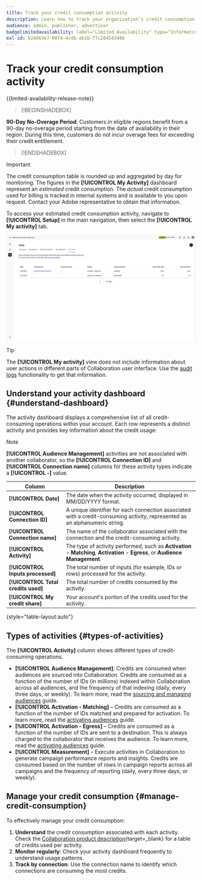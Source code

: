 ```yaml
---
title: Track your credit consumption activity
description: Learn how to track your organization's credit consumption activity in Real-Time CDP Collaboration.
audience: admin, publisher, advertiser
badgelimitedavailability: label="Limited Availability" type="Informative" url="https://helpx.adobe.com/legal/product-descriptions/real-time-customer-data-platform-collaboration.html newtab=true"
exl-id: b24d63e7-60f4-4cdb-ab1b-77c284543486
---
```

# Track your credit consumption activity

{{limited-availability-release-note}}

>[!BEGINSHADEBOX]

**90-Day No-Overage Period**: Customers in eligible regions benefit from a 90-day no-overage period starting from the date of availability in their region. During this time, customers do not incur overage fees for exceeding their credit entitlement.

>[!ENDSHADEBOX]

>[!IMPORTANT]
>
>The credit consumption table is rounded up and aggregated by day for monitoring. The figures in the **[!UICONTROL My Activity]** dashboard represent an *estimated* credit consumption. The *actual* credit consumption used for billing is tracked in internal systems and is available to you upon request. Contact your Adobe representative to obtain that information.

To access your estimated credit consumption activity, navigate to **[!UICONTROL Setup]** in the main navigation, then select the **[!UICONTROL My activity]** tab.

![My Activity dashboard showing credit consumption details](/help/assets/setup/my-activity-credits/activity-dashboard.png)

>[!TIP]
>
>The **[!UICONTROL My activity]** view does not include information about user actions in different parts of Collaboration user interface. Use the [audit logs](/help/guide/setup/audit-logs.md) functionality to get that information. 

## Understand your activity dashboard {#understand-dashboard}

The activity dashboard displays a comprehensive list of all credit-consuming operations within your account. Each row represents a distinct activity and provides key information about the credit usage:

>[!NOTE]
>
>**[!UICONTROL Audience Management]** activities are not associated with another collaborator, so the **[!UICONTROL Connection ID]** and **[!UICONTROL Connection name]** columns for these activity types indicate a **[!UICONTROL -]** value.

| Column   | Description  |
|------------|--------------|
| **[!UICONTROL Date]**   | The date when the activity occurred, displayed in MM/DD/YYYY format.  |
| **[!UICONTROL Connection ID]** | A unique identifier for each connection associated with a credit-consuming activity, represented as an alphanumeric string. |
| **[!UICONTROL Connection name]** | The name of the collaborator associated with the connection and the credit-consuming activity. |
| **[!UICONTROL Activity]** | The type of activity performed, such as **Activation - Matching**, **Activation - Egress**, or **Audience Management**. |
| **[!UICONTROL Inputs processed]** | The total number of inputs (for example, IDs or rows) processed for the activity.|
| **[!UICONTROL Total credits used]** | The total number of credits consumed by the activity. |
| **[!UICONTROL My credit share]** | Your account's portion of the credits used for the activity.  |

{style="table-layout:auto"}

## Types of activities {#types-of-activities}

The **[!UICONTROL Activity]** column shows different types of credit-consuming operations.

* **[!UICONTROL Audience Management]**: Credits are consumed when audiences are sourced into Collaboration. Credits are consumed as a function of the number of IDs (in millions) indexed within Collaboration across all audiences, and the frequency of that indexing (daily, every three days, or weekly). To learn more, read the [sourcing and managing audiences](/help/guide/setup/onboard-audiences.md) guide.
* **[!UICONTROL Activation - Matching]** – Credits are consumed as a function of the number of IDs matched and prepared for activation. To learn more, read the [activating audiences](/help/guide/collaborate/activate.md) guide.
* **[!UICONTROL Activation - Egress]** – Credits are consumed as a function of the number of IDs are sent to a destination. This is always charged to the collaborator that receives the audience. To learn more, read the [activating audiences](/help/guide/collaborate/activate.md) guide.
* **[!UICONTROL Measurement]** – Execute activities in Collaboration to generate campaign performance reports and insights. Credits are consumed based on the number of rows in campaign reports across all campaigns and the frequency of reporting (daily, every three days, or weekly).

## Manage your credit consumption {#manage-credit-consumption}

To effectively manage your credit consumption:

1. **Understand** the credit consumption associated with each activity. Check the [Collaboration product description](https://helpx.adobe.com/legal/product-descriptions/real-time-customer-data-platform-collaboration.html){target=_blank} for a table of credits used per activity.
2. **Monitor regularly**: Check your activity dashboard frequently to understand usage patterns.
3. **Track by connection**: Use the connection name to identify which connections are consuming the most credits.
